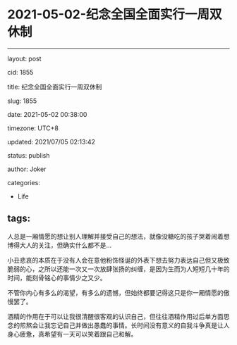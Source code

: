 # 2021-05-02-纪念全国全面实行一周双休制
---
layout: post

cid: 1855

title: 纪念全国全面实行一周双休制

slug: 1855

date: 2021-05-02 00:38:00

timezone: UTC+8

updated: 2021/07/05 02:13:42

status: publish

author: Joker

categories:
  - Life

tags:
---

人总是一厢情愿的想让别人理解并接受自己的想法，就像没糖吃的孩子哭着闹着想博得大人的关注，但确实什么都不是…

小丑悲哀的本质在于没有人会在意他粉饰怪诞的外表下想去努力表达自己但又极致脆弱的心，之所以还能一次又一次放肆张扬的纠缠，是因为生而为人短短几十年的时间，能刻骨铭心的事情少之又少。

不管你内心有多么的渴望，有多么的遗憾，但始终都要记得这只是你一厢情愿的傲慢罢了。

酒精的作用在于可以让我很清醒很客观的认识自己，但往往酒精作用过后单方面思念的煎熬会让我忘记自己并做出愚蠢的事情。长时间没有意义的自我斗争真是让人身心疲惫，真希望有一天可以笑着跟自己和解。
